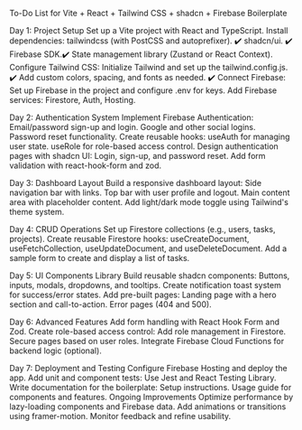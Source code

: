 To-Do List for Vite + React + Tailwind CSS + shadcn + Firebase Boilerplate

Day 1: Project Setup
 Set up a Vite project with React and TypeScript.
 Install dependencies:
tailwindcss (with PostCSS and autoprefixer). ✔️
shadcn/ui. ✔️
Firebase SDK.✔️
State management library (Zustand or React Context). 
 Configure Tailwind CSS:
Initialize Tailwind and set up the tailwind.config.js. ✔️
Add custom colors, spacing, and fonts as needed. ✔️
 Connect Firebase:
Set up Firebase in the project and configure .env for keys.
Add Firebase services: Firestore, Auth, Hosting.

Day 2: Authentication System
 Implement Firebase Authentication:
Email/password sign-up and login.
Google and other social logins.
Password reset functionality.
 Create reusable hooks:
useAuth for managing user state.
useRole for role-based access control.
 Design authentication pages with shadcn UI:
Login, sign-up, and password reset.
Add form validation with react-hook-form and zod.

Day 3: Dashboard Layout
 Build a responsive dashboard layout:
Side navigation bar with links.
Top bar with user profile and logout.
Main content area with placeholder content.
 Add light/dark mode toggle using Tailwind's theme system.

Day 4: CRUD Operations
 Set up Firestore collections (e.g., users, tasks, projects).
 Create reusable Firestore hooks:
useCreateDocument, useFetchCollection, useUpdateDocument, and useDeleteDocument.
 Add a sample form to create and display a list of tasks.

Day 5: UI Components Library
 Build reusable shadcn components:
Buttons, inputs, modals, dropdowns, and tooltips.
 Create notification toast system for success/error states.
 Add pre-built pages:
Landing page with a hero section and call-to-action.
Error pages (404 and 500).

Day 6: Advanced Features
 Add form handling with React Hook Form and Zod.
 Create role-based access control:
Add role management in Firestore.
Secure pages based on user roles.
 Integrate Firebase Cloud Functions for backend logic (optional).
 
Day 7: Deployment and Testing
 Configure Firebase Hosting and deploy the app.
 Add unit and component tests:
Use Jest and React Testing Library.
 Write documentation for the boilerplate:
Setup instructions.
Usage guide for components and features.
Ongoing Improvements
 Optimize performance by lazy-loading components and Firebase data.
 Add animations or transitions using framer-motion.
 Monitor feedback and refine usability.